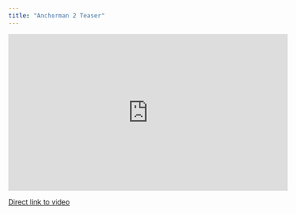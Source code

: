 ```yaml
---
title: "Anchorman 2 Teaser"
---
```

<p><iframe width="560" height="315" src="http://www.youtube.com/embed/9fDecrlVbtI?rel=0" frameborder="0" allowfullscreen></iframe></p>
<p><a href="http://youtu.be/9fDecrlVbtI">Direct link to video</a></p>
